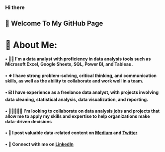 ### Hi there 
## 👋 Welcome To My GitHub Page
# 💫 About Me:

#### • 👩‍💻 I'm a data analyst with proficiency in data analysis tools such as Microsoft Excel, Google Sheets, SQL, Power BI, and Tableau.<br>

#### • ⚜️ I have strong problem-solving, critical thinking, and communication skills, as well as the ability to collaborate and work well in a team.<br>

#### • ☑️ I have experience as a freelance data analyst, with projects involving data cleaning, statistical analysis, data visualization, and reporting.<br>

#### • 👩🏻‍🤝‍👨🏽 I'm looking to collaborate on data analysis jobs and projects that allow me to apply my skills and expertise to help organizations make data-driven decisions<br>

#### • 💠 I post valuable data-related content on [Medium](https://medium.com/@arowoloabimbola04/) and [Twitter](https://twitter.com/ViikiOla?t=pDf42MNykidB_Spr_Aq9ug&s=09)<br> 

#### • 🍭 Connect with me on [Linkedln](https://www.linkedin.com/in/abimbola-arowolo)<br>




<!-- Proudly created with GPRM ( https://gprm.itsvg.in ) -->
<!--
**ArowoloAbimbolaVictoria/ArowoloAbimbolaVictoria** is a ✨ _special_ ✨ repository because its `README.md` (this file) appears on your GitHub profile.

Here are some ideas to get you started:

- 🔭 I’m currently working on ...
- 🌱 I’m currently learning ...
- 👯 I’m looking to collaborate on ...
- 🤔 I’m looking for help with ...
- 💬 Ask me about ...
- 📫 How to reach me: ...
- 😄 Pronouns: ...
- ⚡ Fun fact: ...
-->
